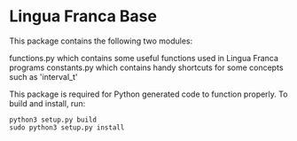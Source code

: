 # Lingua Franca Base

This package contains the following two modules:

functions.py which contains some useful functions used in Lingua Franca programs
constants.py which contains handy shortcuts for some concepts such as 'interval_t'


This package is required for Python generated code to function properly.
To build and install, run:

    python3 setup.py build
    sudo python3 setup.py install
